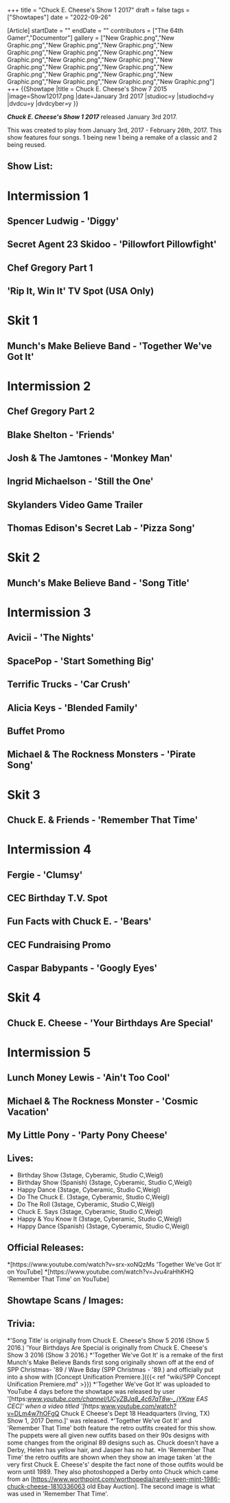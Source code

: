 +++
title = "Chuck E. Cheese's Show 1 2017"
draft = false
tags = ["Showtapes"]
date = "2022-09-26"

[Article]
startDate = ""
endDate = ""
contributors = ["The 64th Gamer","Documentor"]
gallery = ["New Graphic.png","New Graphic.png","New Graphic.png","New Graphic.png","New Graphic.png","New Graphic.png","New Graphic.png","New Graphic.png","New Graphic.png","New Graphic.png","New Graphic.png","New Graphic.png","New Graphic.png","New Graphic.png","New Graphic.png","New Graphic.png","New Graphic.png","New Graphic.png","New Graphic.png","New Graphic.png"]
+++
{{Showtape
|title = Chuck E. Cheese's Show 7 2015 
|image=Show12017.png
|date=January 3rd 2017
|studioc=y
|studiochd=y
|dvdcu=y
|dvdcyber=y
}}

<b><i>Chuck E. Cheese's Show 1 2017</b></i> released January 3rd 2017.

This was created to play from January 3rd, 2017 - February 26th, 2017. This show features four songs. 1 being new 1 being a remake of a classic and 2 being reused.

<h2> Show List: </h2>

# <b>Intermission 1</b>
##  Spencer Ludwig - 'Diggy'
##  Secret Agent 23 Skidoo - 'Pillowfort Pillowfight'
## Chef Gregory Part 1 
##  'Rip It, Win It' TV Spot (USA Only)
#  <b>Skit 1</b>
## Munch's Make Believe Band - 'Together We've Got It'
# <b>Intermission 2</b>
## Chef Gregory Part 2 
##  Blake Shelton - 'Friends'
##  Josh & The Jamtones - 'Monkey Man'
##  Ingrid Michaelson - 'Still the One'
##  Skylanders Video Game Trailer
##  Thomas Edison's Secret Lab - 'Pizza Song'
# <b>Skit 2</b>
## Munch's Make Believe Band - 'Song Title'
# <b>Intermission 3</b>
##  Avicii - 'The Nights'
##  SpacePop - 'Start Something Big'
##  Terrific Trucks - 'Car Crush'
##  Alicia Keys - 'Blended Family'
## Buffet Promo 
##  Michael & The Rockness Monsters - 'Pirate Song'
#  <b>Skit 3</b>
## Chuck E. & Friends - 'Remember That Time'
# <b>Intermission 4</b>
##  Fergie - 'Clumsy'
##  CEC Birthday T.V. Spot
##  Fun Facts with Chuck E. - 'Bears'
## CEC Fundraising Promo 
##  Caspar Babypants - 'Googly Eyes' 
# <b>Skit 4</b>
## Chuck E. Cheese - 'Your Birthdays Are Special'
#  <b>Intermission 5</b>
## Lunch Money Lewis - 'Ain't Too Cool'
## Michael & The Rockness Monster - 'Cosmic Vacation'
## My Little Pony - 'Party Pony Cheese'

<h2> Lives: </h2>

* Birthday Show (3stage, Cyberamic, Studio C,Weigl)
* Birthday Show (Spanish) (3stage, Cyberamic, Studio C,Weigl)
* Happy Dance (3stage, Cyberamic, Studio C,Weigl)
* Do The Chuck E. (3stage, Cyberamic, Studio C,Weigl)
* Do The Roll (3stage, Cyberamic, Studio C,Weigl)
* Chuck E. Says (3stage, Cyberamic, Studio C,Weigl)
* Happy & You Know It (3stage, Cyberamic, Studio C,Weigl)
* Happy Dance (Spanish) (3stage, Cyberamic, Studio C,Weigl)

<h2>Official Releases:</h2>
*[https://www.youtube.com/watch?v=srx-xoNQzMs 'Together We've Got It' on YouTube]
*[https://www.youtube.com/watch?v=Jvu4raHhKHQ 'Remember That Time' on YouTube]


<h2>Showtape Scans / Images:</h2>


<h2>Trivia:</h2> 

*'Song Title' is originally from Chuck E. Cheese's Show 5 2016 (Show 5 2016.) 'Your Birthdays Are Special is originally from Chuck E. Cheese's Show 3 2016 (Show 3 2016.)
*'Together We've Got It' is a remake of the first Munch's Make Believe Bands first song originally shown off at the end of SPP Christmas- '89 / Wave Bday (SPP Christmas - '89.) and officially put into a show with [Concept Unification Premiere.]({{< ref "wiki/SPP Concept Unification Premiere.md" >}})
*'Together We've Got It' was uploaded to YouTube 4 days before the showtape was released by user '[https:<i>www.youtube.com/channel/UCyZBJa8_4c67aT8w-_jYKqw EAS CEC]' when a video titled '[https:</i>www.youtube.com/watch?v=DLm4w7hOFgQ Chuck E Cheese's Dept 18 Headquarters (Irving, TX) Show 1, 2017 Demo.]' was released.
*'Together We've Got It'  and 'Remember That Time' both feature the retro outfits created for this show. The puppets were all given new outfits based on their 90s designs with some changes from the original 89 designs such as. Chuck doesn't have a Derby, Helen has yellow hair, and Jasper has no hat.
*In 'Remember That Time' the retro outfits are shown when they show an image taken 'at the very first Chuck E. Cheese's' despite the fact none of those outfits would be worn until 1989. They also photoshopped a Derby onto Chuck which came from an [https://www.worthpoint.com/worthopedia/rarely-seen-mint-1986-chuck-cheese-1810336063 old Ebay Auction]. The second image is what was used in 'Remember That Time'.
